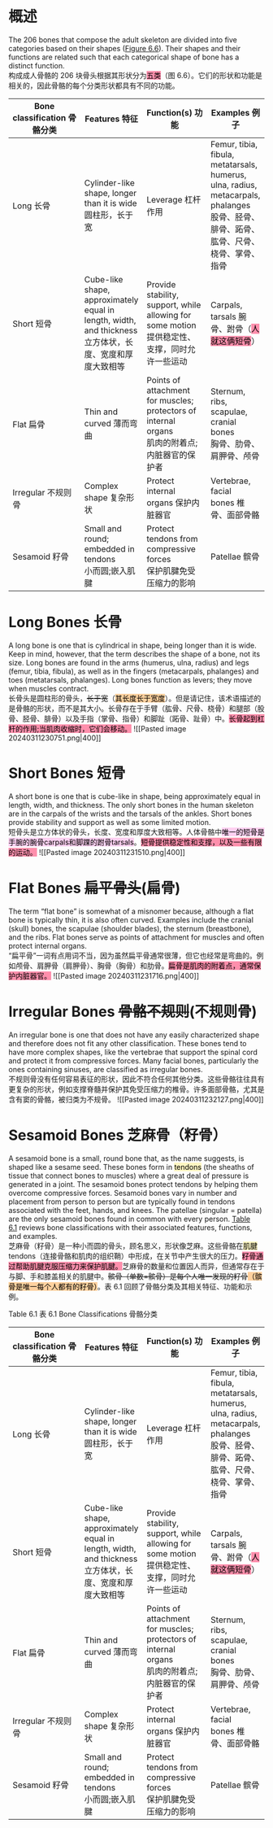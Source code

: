 # 概述

The 206 bones that compose the adult skeleton are divided into five categories based on their shapes ([Figure 6.6](https://openstax.org/books/anatomy-and-physiology-2e/pages/6-2-bone-classification#fig-ch06_02_01)). Their shapes and their functions are related such that each categorical shape of bone has a distinct function.  
构成成人骨骼的 206 块骨头根据其形状分为<mark style="background: #FF5582A6;">五类</mark>（图 6.6）。它们的形状和功能是相关的，因此骨骼的每个分类形状都具有不同的功能。

| Bone classification 骨骼分类 | Features 特征                                                                                 | Function(s) 功能                                                                       | Examples 例子                                                                                                      |
| ------------------------ | ------------------------------------------------------------------------------------------- | ------------------------------------------------------------------------------------ | ---------------------------------------------------------------------------------------------------------------- |
| Long 长骨                  | Cylinder-like shape, longer than it is wide  <br>圆柱形，长于宽                                    | Leverage 杠杆作用                                                                        | Femur, tibia, fibula, metatarsals, humerus, ulna, radius, metacarpals, phalanges  <br>股骨、胫骨、腓骨、跖骨、肱骨、尺骨、桡骨、掌骨、指骨 |
| Short 短骨                 | Cube-like shape, approximately equal in length, width, and thickness  <br>立方体状，长度、宽度和厚度大致相等 | Provide stability, support, while allowing for some motion  <br>提供稳定性、支撑，同时允许一些运动    | Carpals, tarsals 腕骨、跗骨（<mark style="background: #FF5582A6;">人就这俩短骨</mark>）                                       |
| Flat 扁骨                  | Thin and curved 薄而弯曲                                                                        | Points of attachment for muscles; protectors of internal organs  <br>肌肉的附着点;内脏器官的保护者 | Sternum, ribs, scapulae, cranial bones  <br>胸骨、肋骨、肩胛骨、颅骨                                                         |
| Irregular 不规则骨           | Complex shape 复杂形状                                                                          | Protect internal organs 保护内脏器官                                                       | Vertebrae, facial bones 椎骨、面部骨骼                                                                                  |
| Sesamoid 籽骨              | Small and round; embedded in tendons  <br>小而圆;嵌入肌腱                                          | Protect tendons from compressive forces  <br>保护肌腱免受压缩力的影响                            | Patellae 髌骨                                                                                                      |

# Long Bones 长骨

A long bone is one that is cylindrical in shape, being longer than it is wide. Keep in mind, however, that the term describes the shape of a bone, not its size. Long bones are found in the arms (humerus, ulna, radius) and legs (femur, tibia, fibula), as well as in the fingers (metacarpals, phalanges) and toes (metatarsals, phalanges). Long bones function as levers; they move when muscles contract.  
长骨头是圆柱形的骨头，~~长于宽~~（<mark style="background: #FFB86CA6;">其长度长于宽度</mark>）。但是请记住，该术语描述的是骨骼的形状，而不是其大小。长骨存在于手臂（肱骨、尺骨、桡骨）和腿部（股骨、胫骨、腓骨）以及手指（掌骨、指骨）和脚趾（跖骨、趾骨）中。<mark style="background: #FF5582A6;">长骨起到杠杆的作用;当肌肉收缩时，它们会移动。</mark>
![[Pasted image 20240311230751.png|400]]

# Short Bones 短骨

A short bone is one that is cube-like in shape, being approximately equal in length, width, and thickness. The only short bones in the human skeleton are in the carpals of the wrists and the tarsals of the ankles. Short bones provide stability and support as well as some limited motion.  
短骨头是立方体状的骨头，长度、宽度和厚度大致相等。人体骨骼中<mark style="background: #FFB8EBA6;">唯一的短骨是手腕的腕骨carpals和脚踝的跗骨tarsals</mark>。<mark style="background: #FF5582A6;">短骨提供稳定性和支撑，以及一些有限的运动。</mark>
![[Pasted image 20240311231510.png|400]]

# Flat Bones ~~扁平骨头~~(扁骨)

The term “flat bone” is somewhat of a misnomer because, although a flat bone is typically thin, it is also often curved. Examples include the cranial (skull) bones, the scapulae (shoulder blades), the sternum (breastbone), and the ribs. Flat bones serve as points of attachment for muscles and often protect internal organs.  
“扁平骨”一词有点用词不当，因为虽然扁平骨通常很薄，但它也经常是弯曲的。例如颅骨、肩胛骨（肩胛骨）、胸骨（胸骨）和肋骨。<mark style="background: #FF5582A6;">扁骨是肌肉的附着点，通常保护内脏器官。</mark>
![[Pasted image 20240311231716.png|400]]

# Irregular Bones ~~骨骼不规则~~(不规则骨)

An irregular bone is one that does not have any easily characterized shape and therefore does not fit any other classification. These bones tend to have more complex shapes, like the vertebrae that support the spinal cord and protect it from compressive forces. Many facial bones, particularly the ones containing sinuses, are classified as irregular bones.  
不规则骨没有任何容易表征的形状，因此不符合任何其他分类。这些骨骼往往具有更复杂的形状，例如支撑脊髓并保护其免受压缩力的椎骨。许多面部骨骼，尤其是含有窦的骨骼，被归类为不规骨。
![[Pasted image 20240311232127.png|400]]

# Sesamoid Bones 芝麻骨（籽骨）

A sesamoid bone is a small, round bone that, as the name suggests, is shaped like a sesame seed. These bones form in <mark style="background: #FFF3A3A6;">tendons</mark> (the sheaths of tissue that connect bones to muscles) where a great deal of pressure is generated in a joint. The sesamoid bones protect tendons by helping them overcome compressive forces. Sesamoid bones vary in number and placement from person to person but are typically found in tendons associated with the feet, hands, and knees. The patellae (singular = patella) are the only sesamoid bones found in common with every person. [Table 6.1](https://openstax.org/books/anatomy-and-physiology-2e/pages/6-2-bone-classification#tbl-ch06_01) reviews bone classifications with their associated features, functions, and examples.  
芝麻骨（籽骨）是一种小而圆的骨头，顾名思义，形状像芝麻。这些骨骼在<mark style="background: #FFF3A3A6;">肌腱</mark>tendons（连接骨骼和肌肉的组织鞘）中形成，在关节中产生很大的压力。<mark style="background: #FF5582A6;">籽骨通过帮助肌腱克服压缩力来保护肌腱。</mark>芝麻骨的数量和位置因人而异，但通常存在于与脚、手和膝盖相关的肌腱中。~~髌骨（单数=髌骨）是每个人唯一发现的籽骨~~<mark style="background: #FFB86CA6;">（髌骨是唯一每个人都有的籽骨）</mark>。表 6.1 回顾了骨骼分类及其相关特征、功能和示例。

Table 6.1 表 6.1 Bone Classifications 骨骼分类

| Bone classification 骨骼分类 | Features 特征                                                                                 | Function(s) 功能                                                                       | Examples 例子                                                                                                      |
| ------------------------ | ------------------------------------------------------------------------------------------- | ------------------------------------------------------------------------------------ | ---------------------------------------------------------------------------------------------------------------- |
| Long 长骨                  | Cylinder-like shape, longer than it is wide  <br>圆柱形，长于宽                                    | Leverage 杠杆作用                                                                        | Femur, tibia, fibula, metatarsals, humerus, ulna, radius, metacarpals, phalanges  <br>股骨、胫骨、腓骨、跖骨、肱骨、尺骨、桡骨、掌骨、指骨 |
| Short 短骨                 | Cube-like shape, approximately equal in length, width, and thickness  <br>立方体状，长度、宽度和厚度大致相等 | Provide stability, support, while allowing for some motion  <br>提供稳定性、支撑，同时允许一些运动    | Carpals, tarsals 腕骨、跗骨（<mark style="background: #FF5582A6;">人就这俩短骨</mark>）                                       |
| Flat 扁骨                  | Thin and curved 薄而弯曲                                                                        | Points of attachment for muscles; protectors of internal organs  <br>肌肉的附着点;内脏器官的保护者 | Sternum, ribs, scapulae, cranial bones  <br>胸骨、肋骨、肩胛骨、颅骨                                                         |
| Irregular 不规则骨           | Complex shape 复杂形状                                                                          | Protect internal organs 保护内脏器官                                                       | Vertebrae, facial bones 椎骨、面部骨骼                                                                                  |
| Sesamoid 籽骨              | Small and round; embedded in tendons  <br>小而圆;嵌入肌腱                                          | Protect tendons from compressive forces  <br>保护肌腱免受压缩力的影响                            | Patellae 髌骨                                                                                                      |


